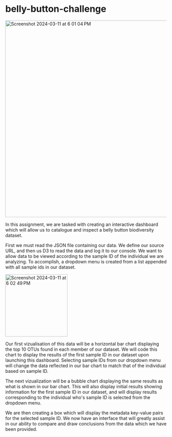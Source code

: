 # belly-button-challenge
<img width="613" alt="Screenshot 2024-03-11 at 6 01 04 PM" src="https://github.com/caelwillis/belly-button-challenge/assets/146779765/f18e77f6-5201-4114-8c9b-ca0c58076ac6">

In this assignment, we are tasked with creating an interactive dashboard which will allow us to catalogue and inspect a belly button biodiversity dataset.

First we must read the JSON file containing our data. We define our source URL, and then us D3 to read the data and log it to our console. We want to allow data to be viewed according to the sample ID of the individual we are analyzing. To accomplish, a dropdown menu is created from a list appended with all sample ids in our dataset.

<img width="194" alt="Screenshot 2024-03-11 at 6 02 49 PM" src="https://github.com/caelwillis/belly-button-challenge/assets/146779765/68c5dadb-75c2-4180-86f7-252649bffd01">


Our first vizualisation of this data will be a horizontal bar chart displaying the top 10 OTUs found in each member of our dataset. We will code this chart to display the results of the first sample ID in our dataset upon launching this dashboard. Selecting sample IDs from our dropdown menu will change the data reflected in our bar chart to match that of the individual based on sample ID.

The next vizualization will be a bubble chart displaying the same results as what is shown in our bar chart. This will also display initial results showing information for the first sample ID in our dataset, and will display results corresponding to the individual who's sample ID is selected from the dropdown menu.

We are then creating a box which will display the metadata key-value pairs for the selected sample ID. We now have an interface that will greatly assist in our ability to compare and draw conclusions from the data which we have been provided.
